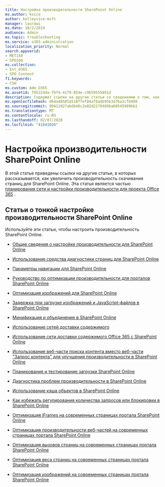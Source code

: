 ```yaml
---
title: Настройка производительности SharePoint Online
ms.author: kvice
author: kelleyvice-msft
manager: laurawi
ms.date: 10/2/2019
audience: Admin
ms.topic: troubleshooting
ms.service: o365-administration
localization_priority: Normal
search.appverid:
- MET150
- SPO160
ms.collection:
- Ent_O365
- SPO_Content
f1.keywords:
- CSH
ms.custom: Adm_O365
ms.assetid: f0522d4a-fbf4-41f9-854e-c9b59555091d
description: Содержит ссылки на другие статьи со сведениями о том, как увеличить производительность скачивания страниц для SharePoint Online.
ms.openlocfilehash: d64a40505a510ffef84af8a4b95b3d7ba1cf6408
ms.sourcegitcommit: 99411927abdb40c2e82d2279489ba60545989bb1
ms.translationtype: MT
ms.contentlocale: ru-RU
ms.lasthandoff: 02/07/2020
ms.locfileid: "41841026"
---
```

# <a name="tune-sharepoint-online-performance"></a>Настройка производительности SharePoint Online

В этой статье приведены ссылки на другие статьи, в которых рассказывается, как увеличить производительность скачивания страниц для SharePoint Online. Эта статья является частью [планирования сети и настройки производительности для проекта Office 365](https://aka.ms/tune) .

## <a name="articles-about-fine-tuning-sharepoint-online-performance"></a>Статьи о тонкой настройке производительности SharePoint Online

Используйте эти статьи, чтобы настроить производительность SharePoint Online.
  
- [Общие сведения о настройке производительности для SharePoint Online](introduction-to-performance-tuning-for-sharepoint-online.md)

- [Использование средства диагностики страниц для SharePoint Online](page-diagnostics-for-spo.md)

- [Параметры навигации для SharePoint Online](navigation-options-for-sharepoint-online.md)

- [Руководство по оптимизации производительности для порталов SharePoint Online](https://docs.microsoft.com/sharepoint/dev/solution-guidance/portal-performance)

- [Оптимизация изображений для SharePoint Online](image-optimization-for-sharepoint-online.md)

- [Задержка при загрузке изображений и JavaScript-файлов в SharePoint Online](delay-loading-images-and-javascript-in-sharepoint-online.md)

- [Минификация и объединение в SharePoint Online](minification-and-bundling-in-sharepoint-online.md)

- [Использование сетей доставки содержимого](using-content-delivery-networks-with-sharepoint-online.md)

- [Использование сети доставки содержимого Office 365 с SharePoint Online](use-office-365-cdn-with-spo.md)

- [Использование веб-части поиска контента вместо веб-части "Запрос контента" для улучшения производительности в SharePoint Online](using-content-search-web-part-instead-of-content-query-web-part-to-improve-perfo.md)

- [Планирование и тестирование загрузки SharePoint Online](capacity-planning-and-load-testing-sharepoint-online.md)

- [Диагностика проблем производительности в SharePoint Online](diagnosing-performance-issues-with-sharepoint-online.md)

- [Использование кэша объектов в SharePoint Online](using-the-object-cache-with-sharepoint-online.md)

- [Как избежать регулирования количества запросов или блокировки в SharePoint Online](https://msdn.microsoft.com/library/office/dn889829.aspx)

- [Оптимизация iFrames на современных страницах портала SharePoint Online](modern-iframe-optimization.md)

- [Оптимизация производительности веб-частей на современных страницах портала SharePoint Online](modern-web-part-optimization.md)

- [Оптимизация вызовов страниц на современных страницах портала SharePoint Online](modern-page-call-optimization.md)

- [Оптимизация веса страниц на современных страницах портала SharePoint Online](modern-page-weight-optimization.md)

- [Оптимизация изображений на современных страницах портала SharePoint Online](modern-image-optimization.md)
